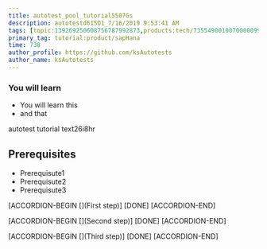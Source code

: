 ```yaml
---
title: autotest_pool_tutorial5507Gs
description: autotestd61SO1_7/16/2019 9:53:41 AM
tags: [topic:139269250608756787992873,products:tech/73554900100700000996,tutorial:experience/advanced]
primary_tag: tutorial:product/sapHana
time: 738
author_profile: https://github.com/ksAutotests
author_name: ksAutotests
---
```

### You will learn
- You will learn this
- and that

autotest tutorial text26i8hr

## Prerequisites
- Prerequisute1
- Prerequisute2
- Prerequisute3

[ACCORDION-BEGIN [](First step)]
[DONE]
[ACCORDION-END]

[ACCORDION-BEGIN [](Second step)]
[DONE]
[ACCORDION-END]

[ACCORDION-BEGIN [](Third step)]
[DONE]
[ACCORDION-END]

